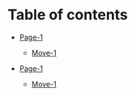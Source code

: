 # Table of contents

* [Page-1](README.md)
  * [Move-1](page-1/move-1.md)
 
* [Page-1](README.md)
  * [Move-1](page-1/move-1.md)
